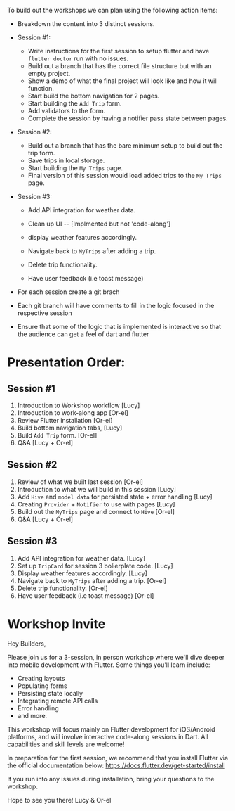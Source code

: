 To build out the workshops we can plan using the following action items:

- Breakdown the content into 3 distinct sessions.
- Session #1:

  - Write instructions for the first session to setup flutter and have `flutter doctor` run with no issues.
  - Build out a branch that has the correct file structure but with an empty project.
  - Show a demo of what the final project will look like and how it will function.
  - Start build the bottom navigation for 2 pages.
  - Start building the `Add Trip` form.
  - Add validators to the form.
  - Complete the session by having a notifier pass state between pages.

- Session #2:

  - Build out a branch that has the bare minimum setup to build out the trip form.
  - Save trips in local storage.
  - Start building the `My Trips` page.
  - Final version of this session would load added trips to the `My Trips` page.

- Session #3:

  - Add API integration for weather data.
  - Clean up UI -- [Implmented but not 'code-along']
  - display weather features accordingly.

  - Navigate back to `MyTrips` after adding a trip.
  - Delete trip functionality.
  - Have user feedback (i.e toast message)

- For each session create a git brach
- Each git branch will have comments to fill in the logic focused in the respective session
- Ensure that some of the logic that is implemented is interactive so that the audience can get a feel of dart and flutter

# Presentation Order:

## Session #1

1. Introduction to Workshop workflow [Lucy]
2. Introduction to work-along app [Or-el]
3. Review Flutter installation [Or-el]
4. Build bottom navigation tabs, [Lucy]
5. Build `Add Trip` form. [Or-el]
6. Q&A [Lucy + Or-el]

## Session #2

1. Review of what we built last session [Or-el]
2. Introduction to what we will build in this session [Lucy]
3. Add `Hive` and `model data` for persisted state + error handling [Lucy]
4. Creating `Provider` + `Notifier` to use with pages [Lucy]
5. Build out the `MyTrips` page and connect to `Hive` [Or-el]
6. Q&A [Lucy + Or-el]

## Session #3

1. Add API integration for weather data. [Lucy]
2. Set up `TripCard` for session 3 bolierplate code. [Lucy]
3. Display weather features accordingly. [Lucy]
4. Navigate back to `MyTrips` after adding a trip. [Or-el]
5. Delete trip functionality. [Or-el]
6. Have user feedback (i.e toast message) [Or-el]

# Workshop Invite

Hey Builders,

Please join us for a 3-session, in person workshop where we'll dive deeper into mobile development with Flutter. Some things you'll learn include:

- Creating layouts
- Populating forms
- Persisting state locally
- Integrating remote API calls
- Error handling
- and more.

This workshop will focus mainly on Flutter development for iOS/Android platforms, and will involve interactive code-along sessions in Dart. All capabilities and skill levels are welcome!

In preparation for the first session, we recommend that you install Flutter via the official documentation below:
https://docs.flutter.dev/get-started/install

If you run into any issues during installation, bring your questions to the workshop.

Hope to see you there!
Lucy & Or-el
